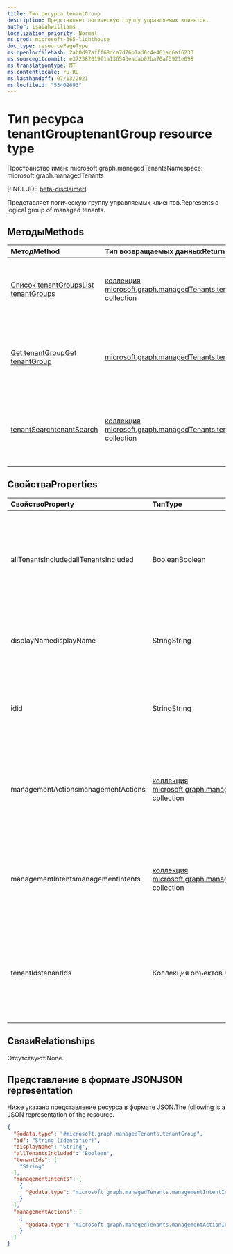 ```yaml
---
title: Тип ресурса tenantGroup
description: Представляет логическую группу управляемых клиентов.
author: isaiahwilliams
localization_priority: Normal
ms.prod: microsoft-365-lighthouse
doc_type: resourcePageType
ms.openlocfilehash: 2ab0d97afff68dca7d76b1ad6c4e461ad6af6233
ms.sourcegitcommit: e372382019f1a136543eadab02ba70af3921e098
ms.translationtype: MT
ms.contentlocale: ru-RU
ms.lasthandoff: 07/13/2021
ms.locfileid: "53402693"
---
```

# <a name="tenantgroup-resource-type"></a><span data-ttu-id="556e0-103">Тип ресурса tenantGroup</span><span class="sxs-lookup"><span data-stu-id="556e0-103">tenantGroup resource type</span></span>

<span data-ttu-id="556e0-104">Пространство имен: microsoft.graph.managedTenants</span><span class="sxs-lookup"><span data-stu-id="556e0-104">Namespace: microsoft.graph.managedTenants</span></span>

[!INCLUDE [beta-disclaimer](../../includes/beta-disclaimer.md)]

<span data-ttu-id="556e0-105">Представляет логическую группу управляемых клиентов.</span><span class="sxs-lookup"><span data-stu-id="556e0-105">Represents a logical group of managed tenants.</span></span>

## <a name="methods"></a><span data-ttu-id="556e0-106">Методы</span><span class="sxs-lookup"><span data-stu-id="556e0-106">Methods</span></span>
|<span data-ttu-id="556e0-107">Метод</span><span class="sxs-lookup"><span data-stu-id="556e0-107">Method</span></span>|<span data-ttu-id="556e0-108">Тип возвращаемых данных</span><span class="sxs-lookup"><span data-stu-id="556e0-108">Return type</span></span>|<span data-ttu-id="556e0-109">Описание</span><span class="sxs-lookup"><span data-stu-id="556e0-109">Description</span></span>|
|:---|:---|:---|
|[<span data-ttu-id="556e0-110">Список tenantGroups</span><span class="sxs-lookup"><span data-stu-id="556e0-110">List tenantGroups</span></span>](../api/managedtenants-managedtenant-list-tenantgroups.md)|<span data-ttu-id="556e0-111">[коллекция microsoft.graph.managedTenants.tenantGroup](../resources/managedtenants-tenantgroup.md)</span><span class="sxs-lookup"><span data-stu-id="556e0-111">[microsoft.graph.managedTenants.tenantGroup](../resources/managedtenants-tenantgroup.md) collection</span></span>|<span data-ttu-id="556e0-112">Получите список объектов [tenantGroup](../resources/managedtenants-tenantgroup.md) и их свойств.</span><span class="sxs-lookup"><span data-stu-id="556e0-112">Get a list of the [tenantGroup](../resources/managedtenants-tenantgroup.md) objects and their properties.</span></span>|
|[<span data-ttu-id="556e0-113">Get tenantGroup</span><span class="sxs-lookup"><span data-stu-id="556e0-113">Get tenantGroup</span></span>](../api/managedtenants-tenantgroup-get.md)|[<span data-ttu-id="556e0-114">microsoft.graph.managedTenants.tenantGroup</span><span class="sxs-lookup"><span data-stu-id="556e0-114">microsoft.graph.managedTenants.tenantGroup</span></span>](../resources/managedtenants-tenantgroup.md)|<span data-ttu-id="556e0-115">Ознакомьтесь с свойствами и отношениями объекта [tenantGroup.](../resources/managedtenants-tenantgroup.md)</span><span class="sxs-lookup"><span data-stu-id="556e0-115">Read the properties and relationships of a [tenantGroup](../resources/managedtenants-tenantgroup.md) object.</span></span>|
|[<span data-ttu-id="556e0-116">tenantSearch</span><span class="sxs-lookup"><span data-stu-id="556e0-116">tenantSearch</span></span>](../api/managedtenants-tenantgroup-tenantsearch.md)|<span data-ttu-id="556e0-117">[коллекция microsoft.graph.managedTenants.tenantGroup](../resources/managedtenants-tenantgroup.md)</span><span class="sxs-lookup"><span data-stu-id="556e0-117">[microsoft.graph.managedTenants.tenantGroup](../resources/managedtenants-tenantgroup.md) collection</span></span>|<span data-ttu-id="556e0-118">Поиск определенного управляемого клиента в группах клиентов.</span><span class="sxs-lookup"><span data-stu-id="556e0-118">Searches for the specific managed tenant across tenant groups.</span></span>|

## <a name="properties"></a><span data-ttu-id="556e0-119">Свойства</span><span class="sxs-lookup"><span data-stu-id="556e0-119">Properties</span></span>
|<span data-ttu-id="556e0-120">Свойство</span><span class="sxs-lookup"><span data-stu-id="556e0-120">Property</span></span>|<span data-ttu-id="556e0-121">Тип</span><span class="sxs-lookup"><span data-stu-id="556e0-121">Type</span></span>|<span data-ttu-id="556e0-122">Описание</span><span class="sxs-lookup"><span data-stu-id="556e0-122">Description</span></span>|
|:---|:---|:---|
|<span data-ttu-id="556e0-123">allTenantsIncluded</span><span class="sxs-lookup"><span data-stu-id="556e0-123">allTenantsIncluded</span></span>|<span data-ttu-id="556e0-124">Boolean</span><span class="sxs-lookup"><span data-stu-id="556e0-124">Boolean</span></span>|<span data-ttu-id="556e0-125">Флаг, указывающий, включены ли все управляемые клиенты в группу клиента.</span><span class="sxs-lookup"><span data-stu-id="556e0-125">A flag indicating whether all managed tenant are included in the tenant group.</span></span> <span data-ttu-id="556e0-126">Обязательный.</span><span class="sxs-lookup"><span data-stu-id="556e0-126">Required.</span></span> <span data-ttu-id="556e0-127">Только для чтения.</span><span class="sxs-lookup"><span data-stu-id="556e0-127">Read-only.</span></span>|
|<span data-ttu-id="556e0-128">displayName</span><span class="sxs-lookup"><span data-stu-id="556e0-128">displayName</span></span>|<span data-ttu-id="556e0-129">String</span><span class="sxs-lookup"><span data-stu-id="556e0-129">String</span></span>|<span data-ttu-id="556e0-130">Имя отображения для группы клиента.</span><span class="sxs-lookup"><span data-stu-id="556e0-130">The display name for the tenant group.</span></span> <span data-ttu-id="556e0-131">Необязательно.</span><span class="sxs-lookup"><span data-stu-id="556e0-131">Optional.</span></span> <span data-ttu-id="556e0-132">Только для чтения.</span><span class="sxs-lookup"><span data-stu-id="556e0-132">Read-only.</span></span>|
|<span data-ttu-id="556e0-133">id</span><span class="sxs-lookup"><span data-stu-id="556e0-133">id</span></span>|<span data-ttu-id="556e0-134">String</span><span class="sxs-lookup"><span data-stu-id="556e0-134">String</span></span>|<span data-ttu-id="556e0-135">Уникальный идентификатор для группы клиентов.</span><span class="sxs-lookup"><span data-stu-id="556e0-135">The unique identifier for the tenant group.</span></span> <span data-ttu-id="556e0-136">Обязательный.</span><span class="sxs-lookup"><span data-stu-id="556e0-136">Required.</span></span> <span data-ttu-id="556e0-137">Только для чтения.</span><span class="sxs-lookup"><span data-stu-id="556e0-137">Read-only.</span></span>|
|<span data-ttu-id="556e0-138">managementActions</span><span class="sxs-lookup"><span data-stu-id="556e0-138">managementActions</span></span>|<span data-ttu-id="556e0-139">[коллекция microsoft.graph.managedTenants.managementActionInfo](../resources/managedtenants-managementactioninfo.md)</span><span class="sxs-lookup"><span data-stu-id="556e0-139">[microsoft.graph.managedTenants.managementActionInfo](../resources/managedtenants-managementactioninfo.md) collection</span></span>|<span data-ttu-id="556e0-140">Коллекция действий управления, связанных с группой клиентов.</span><span class="sxs-lookup"><span data-stu-id="556e0-140">The collection of management action associated with the tenant group.</span></span> <span data-ttu-id="556e0-141">Необязательно.</span><span class="sxs-lookup"><span data-stu-id="556e0-141">Optional.</span></span> <span data-ttu-id="556e0-142">Только для чтения.</span><span class="sxs-lookup"><span data-stu-id="556e0-142">Read-only.</span></span>|
|<span data-ttu-id="556e0-143">managementIntents</span><span class="sxs-lookup"><span data-stu-id="556e0-143">managementIntents</span></span>|<span data-ttu-id="556e0-144">[коллекция microsoft.graph.managedTenants.managementIntentInfo](../resources/managedtenants-managementintentinfo.md)</span><span class="sxs-lookup"><span data-stu-id="556e0-144">[microsoft.graph.managedTenants.managementIntentInfo](../resources/managedtenants-managementintentinfo.md) collection</span></span>|<span data-ttu-id="556e0-145">Коллекция намерений управления, связанных с группой клиента.</span><span class="sxs-lookup"><span data-stu-id="556e0-145">The collection of management intents associated with the tenant group.</span></span> <span data-ttu-id="556e0-146">Необязательно.</span><span class="sxs-lookup"><span data-stu-id="556e0-146">Optional.</span></span> <span data-ttu-id="556e0-147">Только для чтения.</span><span class="sxs-lookup"><span data-stu-id="556e0-147">Read-only.</span></span>|
|<span data-ttu-id="556e0-148">tenantIds</span><span class="sxs-lookup"><span data-stu-id="556e0-148">tenantIds</span></span>|<span data-ttu-id="556e0-149">Коллекция объектов string</span><span class="sxs-lookup"><span data-stu-id="556e0-149">String collection</span></span>|<span data-ttu-id="556e0-150">Коллекция управляемых идентификаторов клиента включается в группу клиентов.</span><span class="sxs-lookup"><span data-stu-id="556e0-150">The collection of managed tenant identifiers include in the tenant group.</span></span> <span data-ttu-id="556e0-151">Необязательно.</span><span class="sxs-lookup"><span data-stu-id="556e0-151">Optional.</span></span> <span data-ttu-id="556e0-152">Только для чтения.</span><span class="sxs-lookup"><span data-stu-id="556e0-152">Read-only.</span></span>|

## <a name="relationships"></a><span data-ttu-id="556e0-153">Связи</span><span class="sxs-lookup"><span data-stu-id="556e0-153">Relationships</span></span>
<span data-ttu-id="556e0-154">Отсутствуют.</span><span class="sxs-lookup"><span data-stu-id="556e0-154">None.</span></span>

## <a name="json-representation"></a><span data-ttu-id="556e0-155">Представление в формате JSON</span><span class="sxs-lookup"><span data-stu-id="556e0-155">JSON representation</span></span>
<span data-ttu-id="556e0-156">Ниже указано представление ресурса в формате JSON.</span><span class="sxs-lookup"><span data-stu-id="556e0-156">The following is a JSON representation of the resource.</span></span>
<!-- {
  "blockType": "resource",
  "keyProperty": "id",
  "@odata.type": "microsoft.graph.managedTenants.tenantGroup",
  "baseType": "microsoft.graph.entity",
  "openType": false
}
-->
``` json
{
  "@odata.type": "#microsoft.graph.managedTenants.tenantGroup",
  "id": "String (identifier)",
  "displayName": "String",
  "allTenantsIncluded": "Boolean",
  "tenantIds": [
    "String"
  ],
  "managementIntents": [
    {
      "@odata.type": "microsoft.graph.managedTenants.managementIntentInfo"
    }
  ],
  "managementActions": [
    {
      "@odata.type": "microsoft.graph.managedTenants.managementActionInfo"
    }
  ]
}
```
